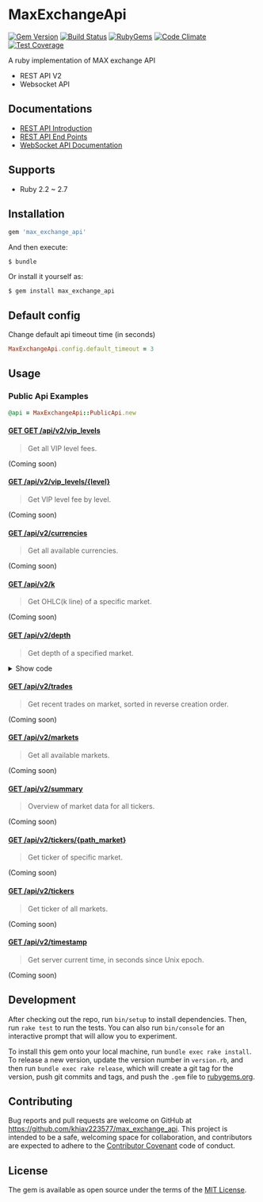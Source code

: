 # MaxExchangeApi

[![Gem Version](https://img.shields.io/gem/v/max_exchange_api.svg?style=flat)](http://rubygems.org/gems/max_exchange_api)
[![Build Status](https://github.com/khiav223577/max_exchange_api/workflows/Ruby/badge.svg)](https://github.com/khiav223577/max_exchange_api/actions)
[![RubyGems](http://img.shields.io/gem/dt/max_exchange_api.svg?style=flat)](http://rubygems.org/gems/max_exchange_api)
[![Code Climate](https://codeclimate.com/github/khiav223577/max_exchange_api/badges/gpa.svg)](https://codeclimate.com/github/khiav223577/max_exchange_api)
[![Test Coverage](https://codeclimate.com/github/khiav223577/max_exchange_api/badges/coverage.svg)](https://codeclimate.com/github/khiav223577/max_exchange_api/coverage)

A ruby implementation of MAX exchange API

* REST API V2
* Websocket API

## Documentations

* [REST API Introduction](https://max.maicoin.com/documents/api_v2)
* [REST API End Points](https://max.maicoin.com/documents/api_list)
* [WebSocket API Documentation](https://maicoin.github.io/max-websocket-docs/)


## Supports
- Ruby 2.2 ~ 2.7

## Installation

```ruby
gem 'max_exchange_api'
```

And then execute:

    $ bundle

Or install it yourself as:

    $ gem install max_exchange_api

## Default config

Change default api timeout time (in seconds)

```rb
MaxExchangeApi.config.default_timeout = 3
```

## Usage

### Public Api Examples

```rb
@api = MaxExchangeApi::PublicApi.new
```

#### [GET GET /api/v2/vip_levels](https://max.maicoin.com/documents/api_list#!/public/getApiV2VipLevels)

> Get all VIP level fees.

(Coming soon)

#### [GET /api/v2/vip_levels/{level}](https://max.maicoin.com/documents/api_list#!/public/getApiV2VipLevelsLevel)

> Get VIP level fee by level.

(Coming soon)

#### [GET /api/v2/currencies](https://max.maicoin.com/documents/api_list#!/public/getApiV2Currencies)

> Get all available currencies.

(Coming soon)

#### [GET /api/v2/k](https://max.maicoin.com/documents/api_list#!/public/getApiV2K)

> Get OHLC(k line) of a specific market.

(Coming soon)

#### [GET /api/v2/depth](https://max.maicoin.com/documents/api_list#!/public/getApiV2Depth)

> Get depth of a specified market.

<details>
  <summary>Show code</summary>
  
```rb
# use default parameters
@api.depth('maxtwd')

# provide all possible parameters
@api.depth('maxtwd', limit: 10, sort_by_price: true)
```
</details>

#### [GET /api/v2/trades](https://max.maicoin.com/documents/api_list#!/public/getApiV2Trades)

> Get recent trades on market, sorted in reverse creation order.

(Coming soon)

#### [GET /api/v2/markets](https://max.maicoin.com/documents/api_list#!/public/getApiV2Markets)

> Get all available markets.

(Coming soon)

#### [GET /api/v2/summary](https://max.maicoin.com/documents/api_list#!/public/getApiV2Summary)

> Overview of market data for all tickers.

(Coming soon)

#### [GET /api/v2/tickers/{path_market}](https://max.maicoin.com/documents/api_list#!/public/getApiV2TickersPathMarket)

> Get ticker of specific market.

(Coming soon)

#### [GET /api/v2/tickers](https://max.maicoin.com/documents/api_list#!/public/getApiV2Tickers)

> Get ticker of all markets.

(Coming soon)

#### [GET /api/v2/timestamp](https://max.maicoin.com/documents/api_list#!/public/getApiV2Timestamp)

> Get server current time, in seconds since Unix epoch.

(Coming soon)

## Development

After checking out the repo, run `bin/setup` to install dependencies. Then, run `rake test` to run the tests. You can also run `bin/console` for an interactive prompt that will allow you to experiment.

To install this gem onto your local machine, run `bundle exec rake install`. To release a new version, update the version number in `version.rb`, and then run `bundle exec rake release`, which will create a git tag for the version, push git commits and tags, and push the `.gem` file to [rubygems.org](https://rubygems.org).

## Contributing

Bug reports and pull requests are welcome on GitHub at https://github.com/khiav223577/max_exchange_api. This project is intended to be a safe, welcoming space for collaboration, and contributors are expected to adhere to the [Contributor Covenant](http://contributor-covenant.org) code of conduct.


## License

The gem is available as open source under the terms of the [MIT License](http://opensource.org/licenses/MIT).

